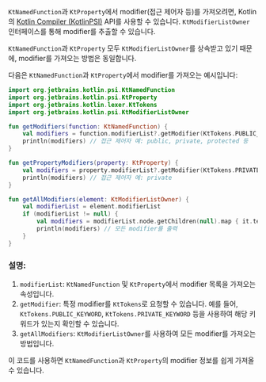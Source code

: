 `KtNamedFunction`과 `KtProperty`에서 modifier(접근 제어자 등)를 가져오려면, Kotlin의 [Kotlin Compiler (KotlinPSI)](https://github.com/JetBrains/kotlin/tree/master/compiler/psi/src/org/jetbrains/kotlin/psi) API를 사용할 수 있습니다. `KtModifierListOwner` 인터페이스를 통해 modifier를 추출할 수 있습니다. 

`KtNamedFunction`과 `KtProperty` 모두 `KtModifierListOwner`를 상속받고 있기 때문에, modifier를 가져오는 방법은 동일합니다.

다음은 `KtNamedFunction`과 `KtProperty`에서 modifier를 가져오는 예시입니다:

```kotlin
import org.jetbrains.kotlin.psi.KtNamedFunction
import org.jetbrains.kotlin.psi.KtProperty
import org.jetbrains.kotlin.lexer.KtTokens
import org.jetbrains.kotlin.psi.KtModifierListOwner

fun getModifiers(function: KtNamedFunction) {
    val modifiers = function.modifierList?.getModifier(KtTokens.PUBLIC_KEYWORD)
    println(modifiers) // 접근 제어자 예: public, private, protected 등
}

fun getPropertyModifiers(property: KtProperty) {
    val modifiers = property.modifierList?.getModifier(KtTokens.PRIVATE_KEYWORD)
    println(modifiers) // 접근 제어자 예: private
}

fun getAllModifiers(element: KtModifierListOwner) {
    val modifierList = element.modifierList
    if (modifierList != null) {
        val modifiers = modifierList.node.getChildren(null).map { it.text }
        println(modifiers) // 모든 modifier를 출력
    }
}
```

### 설명:
1. `modifierList`: `KtNamedFunction` 및 `KtProperty`에서 modifier 목록을 가져오는 속성입니다.
2. `getModifier`: 특정 modifier를 `KtTokens`로 요청할 수 있습니다. 예를 들어, `KtTokens.PUBLIC_KEYWORD`, `KtTokens.PRIVATE_KEYWORD` 등을 사용하여 해당 키워드가 있는지 확인할 수 있습니다.
3. `getAllModifiers`: `KtModifierListOwner`를 사용하여 모든 modifier를 가져오는 방법입니다.

이 코드를 사용하면 `KtNamedFunction`과 `KtProperty`의 modifier 정보를 쉽게 가져올 수 있습니다.